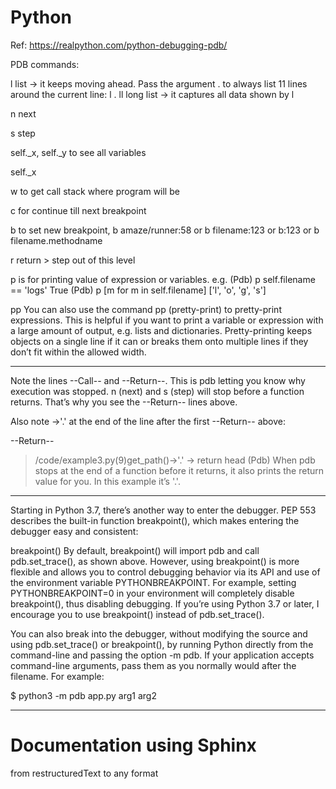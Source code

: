 # Python
Ref: https://realpython.com/python-debugging-pdb/

PDB commands:

l list -> it keeps moving ahead. Pass the argument . to always list 11 lines around the current line: l .
ll long list -> it captures all data shown by l

n next

s step

self._x, self._y  to see all variables

self._x

w to get call stack where program will be

c for continue till next breakpoint

b to set new breakpoint, b amaze/runner:58    or     b filename:123    or         b:123    or    b  filename.methodname

r return > step out of this level

p is for printing value of expression or variables.  e.g. 
(Pdb) p self.filename == 'logs'
True
(Pdb) p [m for m in self.filename]
['l', 'o', 'g', 's']


pp You can also use the command pp (pretty-print) to pretty-print expressions. This is helpful if you want to print a variable or expression with a large amount of output, e.g. lists and dictionaries. Pretty-printing keeps objects on a single line if it can or breaks them onto multiple lines if they don’t fit within the allowed width.

--------------------

Note the lines --Call-- and --Return--. This is pdb letting you know why execution was stopped. n (next) and s (step) will stop before a function returns. That’s why you see the --Return-- lines above.

Also note ->'.' at the end of the line after the first --Return-- above:

--Return--
> /code/example3.py(9)get_path()->'.'
-> return head
(Pdb) 
When pdb stops at the end of a function before it returns, it also prints the return value for you. In this example it’s '.'.


--------------------------
Starting in Python 3.7, there’s another way to enter the debugger. PEP 553 describes the built-in function breakpoint(), which makes entering the debugger easy and consistent:

breakpoint()
By default, breakpoint() will import pdb and call pdb.set_trace(), as shown above. However, using breakpoint() is more flexible and allows you to control debugging behavior via its API and use of the environment variable PYTHONBREAKPOINT. For example, setting PYTHONBREAKPOINT=0 in your environment will completely disable breakpoint(), thus disabling debugging. If you’re using Python 3.7 or later, I encourage you to use breakpoint() instead of pdb.set_trace().

You can also break into the debugger, without modifying the source and using pdb.set_trace() or breakpoint(), by running Python directly from the command-line and passing the option -m pdb. If your application accepts command-line arguments, pass them as you normally would after the filename. For example:

$ python3 -m pdb app.py arg1 arg2

---------------------------


# Documentation using Sphinx
from restructuredText to any format
